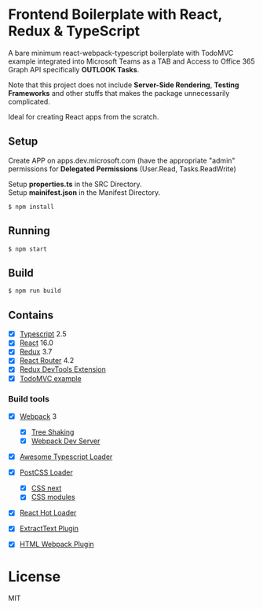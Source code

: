 # Frontend Boilerplate with React, Redux & TypeScript

A bare minimum react-webpack-typescript boilerplate with TodoMVC example integrated into Microsoft Teams as a TAB and Access to Office 365 Graph API specifically __OUTLOOK Tasks__.

Note that this project does not include **Server-Side Rendering**,  **Testing Frameworks** and other stuffs that makes the package unnecessarily complicated.

Ideal for creating React apps from the scratch.

## Setup

Create APP on apps.dev.microsoft.com (have the appropriate "admin" permissions for __Delegated Permissions__ (User.Read, Tasks.ReadWrite)

Setup __properties.ts__ in the SRC Directory.<br/>
Setup __mainifest.json__ in the Manifest Directory.

```
$ npm install
```

## Running

```
$ npm start
```

## Build

```
$ npm run build
```
## Contains

- [x] [Typescript](https://www.typescriptlang.org/) 2.5
- [x] [React](https://facebook.github.io/react/) 16.0
- [x] [Redux](https://github.com/reactjs/redux) 3.7
- [x] [React Router](https://github.com/ReactTraining/react-router) 4.2
- [x] [Redux DevTools Extension](https://github.com/zalmoxisus/redux-devtools-extension)
- [x] [TodoMVC example](http://todomvc.com)

### Build tools

- [x] [Webpack](https://webpack.github.io) 3
  - [x] [Tree Shaking](https://medium.com/@Rich_Harris/tree-shaking-versus-dead-code-elimination-d3765df85c80)
  - [x] [Webpack Dev Server](https://github.com/webpack/webpack-dev-server)
- [x] [Awesome Typescript Loader](https://github.com/s-panferov/awesome-typescript-loader)
- [x] [PostCSS Loader](https://github.com/postcss/postcss-loader)
  - [x] [CSS next](https://github.com/MoOx/postcss-cssnext)
  - [x] [CSS modules](https://github.com/css-modules/css-modules)
- [x] [React Hot Loader](https://github.com/gaearon/react-hot-loader)
- [x] [ExtractText Plugin](https://github.com/webpack/extract-text-webpack-plugin)
- [x] [HTML Webpack Plugin](https://github.com/ampedandwired/html-webpack-plugin)



# License

MIT
